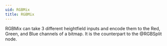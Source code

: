 ```yaml
---
uid: RGBMix
title: RGBMix
---
```


RGBMix can take 3 different heightfield inputs and encode them to the Red, Green, and Blue channels of a bitmap. It is the counterpart to the @RGBSplit node.